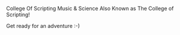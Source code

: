 College Of Scripting Music & Science
Also Known as
The College of Scripting!

Get ready for an adventure :-)
